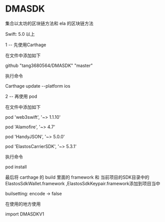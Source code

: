 # DMASDK
集合以太坊的区块链方法和 ela 的区块链方法

Swift: 5.0 以上

1 -- 先使用Carthage

在文件中添加如下

github "tang3680564/DMASDK" "master"

执行命令

Carthage update --platform ios

2 -- 再使用 pod

在文件中添加如下

   pod 'web3swift', '~> 1.1.10'
    
   pod 'Alamofire', '~> 4.7'
    
   pod 'HandyJSON', '~> 5.0.0'
   
   pod 'ElastosCarrierSDK', '~> 5.3.1'
    
执行命令

pod install

最后将 carthage 的 build 里面的 framework 和 当前项目的SDK目录中的ElastosSdkWallet.framework ,ElastosSdkKeypair.framework添加到项目当中

builsetting: encode -> false

在使用的地方使用

import DMASDKV1
